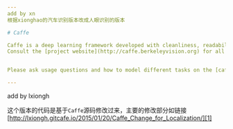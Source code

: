 ```yaml
---
add by xn 
根据xionghao的汽车识别版本改成人眼识别的版本

# Caffe

Caffe is a deep learning framework developed with cleanliness, readability, and speed in mind.<br />
Consult the [project website](http://caffe.berkeleyvision.org) for all documentation.


Please ask usage questions and how to model different tasks on the [caffe-users mailing list](https://groups.google.com/forum/#!forum/caffe-users).

---
```

add by lxiongh

这个版本的代码是基于`Caffe`源码修改过来，主要的修改部分如链接 [http://lxiongh.gitcafe.io/2015/01/20/Caffe_Change_for_Localization/][1]

[1]: http://lxiongh.gitcafe.io/2015/01/20/Caffe_Change_for_Localization/

